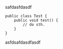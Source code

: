 safdasfdasdf

```
public class Test {
    public void test() {
        // do sth.
    }
}
```

asfdsafdasdfasdf